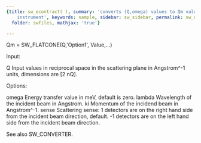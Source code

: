 ```yaml
---
{title: sw_econtract( ), summary: 'converts (Q,omega) values to Qm values for diffraction
    instrument', keywords: sample, sidebar: sw_sidebar, permalink: sw_econtract.html,
  folder: swfiles, mathjax: 'true'}

---
```

 
Qm = SW_FLATCONE(Q,'Option1', Value,...) 
 
Input:
 
Q         Input values in reciprocal space in the scattering plane in
          Angstrom^-1 units, dimensions are [2 nQ].
 
Options:
 
omega     Energy transfer value in meV, default is zero.
lambda    Wavelength of the incident beam in Angstrom.
ki        Momentum of the incidend beam in Angstrom^-1.
sense     Scattering sense:
              1       detectors are on the right hand side from the
                      incident beam direction, default.
             -1       detectors are on the left hand side from the
                      incident beam direction.
 
See also SW_CONVERTER.
 

